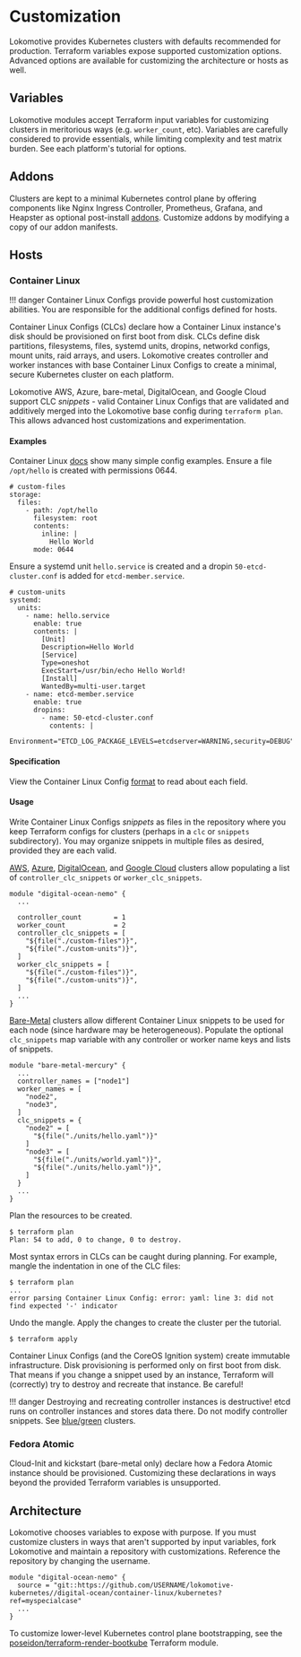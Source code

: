 # Customization

Lokomotive provides Kubernetes clusters with defaults recommended for production. Terraform variables expose supported customization options. Advanced options are available for customizing the architecture or hosts as well.

## Variables

Lokomotive modules accept Terraform input variables for customizing clusters in meritorious ways (e.g. `worker_count`, etc). Variables are carefully considered to provide essentials, while limiting complexity and test matrix burden. See each platform's tutorial for options.

## Addons

Clusters are kept to a minimal Kubernetes control plane by offering components like Nginx Ingress Controller, Prometheus, Grafana, and Heapster as optional post-install [addons](https://github.com/kinvolk/lokomotive-kubernetes/tree/master/addons). Customize addons by modifying a copy of our addon manifests.

## Hosts

### Container Linux

!!! danger
    Container Linux Configs provide powerful host customization abilities. You are responsible for the additional configs defined for hosts.

Container Linux Configs (CLCs) declare how a Container Linux instance's disk should be provisioned on first boot from disk. CLCs define disk partitions, filesystems, files, systemd units, dropins, networkd configs, mount units, raid arrays, and users. Lokomotive creates controller and worker instances with base Container Linux Configs to create a minimal, secure Kubernetes cluster on each platform.

Lokomotive AWS, Azure, bare-metal, DigitalOcean, and Google Cloud support CLC *snippets* - valid Container Linux Configs that are validated and additively merged into the Lokomotive base config during `terraform plan`. This allows advanced host customizations and experimentation.

#### Examples

Container Linux [docs](https://coreos.com/os/docs/latest/clc-examples.html) show many simple config examples. Ensure a file `/opt/hello` is created with permissions 0644. 

```
# custom-files
storage:
  files:
    - path: /opt/hello
      filesystem: root
      contents:
        inline: |
          Hello World
      mode: 0644
```

Ensure a systemd unit `hello.service` is created and a dropin `50-etcd-cluster.conf` is added for `etcd-member.service`.

```
# custom-units
systemd:
  units:
    - name: hello.service
      enable: true
      contents: |
        [Unit]
        Description=Hello World
        [Service]
        Type=oneshot
        ExecStart=/usr/bin/echo Hello World!
        [Install]
        WantedBy=multi-user.target
    - name: etcd-member.service
      enable: true
      dropins:
        - name: 50-etcd-cluster.conf
          contents: |
            Environment="ETCD_LOG_PACKAGE_LEVELS=etcdserver=WARNING,security=DEBUG"
```

#### Specification

View the Container Linux Config [format](https://coreos.com/os/docs/1576.4.0/configuration.html) to read about each field.

#### Usage

Write Container Linux Configs *snippets* as files in the repository where you keep Terraform configs for clusters (perhaps in a `clc` or `snippets` subdirectory). You may organize snippets in multiple files as desired, provided they are each valid.

[AWS](/cl/aws/#cluster), [Azure](/cl/azure/#cluster), [DigitalOcean](/cl/digital-ocean/#cluster), and [Google Cloud](/cl/google-cloud/#cluster) clusters allow populating a list of `controller_clc_snippets` or `worker_clc_snippets`.

```
module "digital-ocean-nemo" {
  ...

  controller_count        = 1
  worker_count            = 2
  controller_clc_snippets = [
    "${file("./custom-files")}",
    "${file("./custom-units")}",
  ]
  worker_clc_snippets = [
    "${file("./custom-files")}",
    "${file("./custom-units")}",
  ]
  ...
}
```

[Bare-Metal](/cl/bare-metal/#cluster) clusters allow different Container Linux snippets to be used for each node (since hardware may be heterogeneous). Populate the optional `clc_snippets` map variable with any controller or worker name keys and lists of snippets.

```
module "bare-metal-mercury" {
  ...
  controller_names = ["node1"]
  worker_names = [
    "node2",
    "node3",
  ]
  clc_snippets = {
    "node2" = [
      "${file("./units/hello.yaml")}"
    ]
    "node3" = [
      "${file("./units/world.yaml")}",
      "${file("./units/hello.yaml")}",
    ]
  }
  ...
}
```

Plan the resources to be created.

```
$ terraform plan
Plan: 54 to add, 0 to change, 0 to destroy.
```

Most syntax errors in CLCs can be caught during planning. For example, mangle the indentation in one of the CLC files:

```
$ terraform plan
...
error parsing Container Linux Config: error: yaml: line 3: did not find expected '-' indicator
```

Undo the mangle. Apply the changes to create the cluster per the tutorial.

```
$ terraform apply
```

Container Linux Configs (and the CoreOS Ignition system) create immutable infrastructure. Disk provisioning is performed only on first boot from disk. That means if you change a snippet used by an instance, Terraform will (correctly) try to destroy and recreate that instance. Be careful!

!!! danger
    Destroying and recreating controller instances is destructive! etcd runs on controller instances and stores data there. Do not modify controller snippets. See [blue/green](/topics/maintenance/#upgrades) clusters.

### Fedora Atomic

Cloud-Init and kickstart (bare-metal only) declare how a Fedora Atomic instance should be provisioned. Customizing these declarations in ways beyond the provided Terraform variables is unsupported.

## Architecture

Lokomotive chooses variables to expose with purpose. If you must customize clusters in ways that aren't supported by input variables, fork Lokomotive and maintain a repository with customizations. Reference the repository by changing the username.

```
module "digital-ocean-nemo" {
  source = "git::https://github.com/USERNAME/lokomotive-kubernetes//digital-ocean/container-linux/kubernetes?ref=myspecialcase"
  ...
}
```

To customize lower-level Kubernetes control plane bootstrapping, see the [poseidon/terraform-render-bootkube](https://github.com/poseidon/terraform-render-bootkube) Terraform module.

